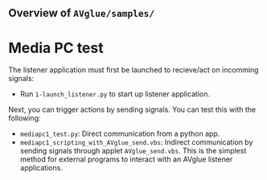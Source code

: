 ## Overview of `AVglue/samples/`

# Media PC test
<!----------------------------------------------------------------------------->
The listener application must first be launched to recieve/act on incomming signals:
- Run `1-launch_listener.py` to start up listener application.

Next, you can trigger actions by sending signals. You can test this with the following:
- `mediapc1_test.py`: Direct communication from a python app.
- `mediapc1_scripting_with_AVglue_send.vbs`: Indirect communication by sending
  signals through applet `AVglue_send.vbs`. This is the simplest method for external
  programs to interact with an AVglue listener applications.